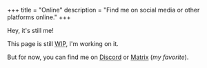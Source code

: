 +++
title = "Online"
description = "Find me on social media or other platforms online."
+++

Hey, it's still me!

This page is still <abbr title="Work In Progress">WIP</abbr>, I'm working on it.

But for now, you can find me on [Discord](https://discord.sadyn.it/) or [Matrix](https://matrix.to/#/@mambuco:matrix.org) (*my favorite*).
